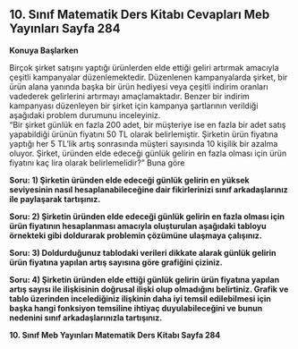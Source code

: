 ## 10. Sınıf Matematik Ders Kitabı Cevapları Meb Yayınları Sayfa 284

**Konuya Başlarken**

Birçok şirket satışını yaptığı ürünlerden elde ettiği geliri artırmak amacıyla çeşitli kampanyalar düzenlemektedir. Düzenlenen kampanyalarda şirket, bir ürün alana yanında başka bir ürün hediyesi veya çeşitli indirim oranları vadederek gelirlerini artırmayı amaçlamaktadır. Benzer bir indirim kampanyası düzenleyen bir şirket için kampanya şartlarının verildiği aşağıdaki problem durumunu inceleyiniz.  
 “Bir şirket günlük en fazla 200 adet, bir müşteriye ise en fazla bir adet satış yapabildiği ürünün fiyatını 50 TL olarak belirlemiştir. Şirketin ürün fiyatına yaptığı her 5 TL’lik artış sonrasında müşteri sayısında 10 kişilik bir azalma oluyor. Şirket, üründen elde edeceği günlük gelirin en fazla olması için ürün fiyatını kaç lira olarak belirlemelidir?” Buna göre

**Soru: 1) Şirketin üründen elde edeceği günlük gelirin en yüksek seviyesinin nasıl hesaplanabileceğine dair fikirlerinizi sınıf arkadaşlarınız ile paylaşarak tartışınız.**

**Soru: 2) Şirketin üründen elde edeceği günlük gelirin en fazla olması için ürün fiyatının hesaplanması amacıyla oluşturulan aşağıdaki tabloyu örnekteki gibi doldurarak problemin çözümüne ulaşmaya çalışınız.**

**Soru: 3) Doldurduğunuz tablodaki verileri dikkate alarak günlük gelirin ürün fiyatına yapılan artış sayısına göre grafiğini çiziniz.**

**Soru: 4) Şirketin üründen elde ettiği günlük gelirin ürün fiyatına yapılan artış sayısı ile ilişkisinin doğrusal ilişki olup olmadığını belirtiniz. Grafik ve tablo üzerinden incelediğiniz ilişkinin daha iyi temsil edilebilmesi için başka hangi fonksiyon temsiline ihtiyaç duyulabileceğini ve bunun nedenini sınıf arkadaşlarınızla tartışınız.**

**10. Sınıf Meb Yayınları Matematik Ders Kitabı Sayfa 284**
